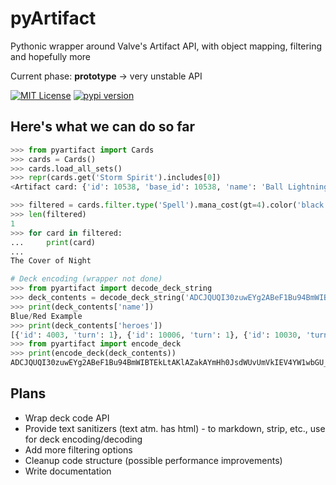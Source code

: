 # pyArtifact

Pythonic wrapper around Valve's Artifact API, with object mapping, filtering and hopefully more

Current phase: **prototype** -> very unstable API

[![MIT License](https://img.shields.io/github/license/mashape/apistatus.svg?maxAge=2592000)](https://opensource.org/licenses/MIT)
[![pypi version](https://badge.fury.io/py/pyartifact.svg)](https://badge.fury.io/py/pyartifact)

## Here's what we can do so far
```python
>>> from pyartifact import Cards
>>> cards = Cards()
>>> cards.load_all_sets()
>>> repr(cards.get('Storm Spirit').includes[0])
<Artifact card: {'id': 10538, 'base_id': 10538, 'name': 'Ball Lightning', 'type': 'Spell', 'text': "Move an <span style='font-weight:bold;color:#736e80;'>allied black hero</span> to an empty combat position in any lane.", 'mini_image': 'https://steamcdn-a.akamaihd.net/apps/583950/icons/set01/10538.aeb7a6a47e1d8b1a26307ae25e329df3e3bb0843.png', 'large_image': 'https://steamcdn-a.akamaihd.net/apps/583950/icons/set01/10538_large_english.9b39d2d2bb4769b68fa3ac42abee35b1685a57de.png', 'ingame_image': None, '_CardBase__references': [], 'color': 'black', 'rarity': None, 'item_def': None, 'mana_cost': 3, 'illustrator': 'JiHun Lee'}>

>>> filtered = cards.filter.type('Spell').mana_cost(gt=4).color('black').rarity('Rare')
>>> len(filtered)
1
>>> for card in filtered:
...     print(card)
...
The Cover of Night

# Deck encoding (wrapper not done)
>>> from pyartifact import decode_deck_string
>>> deck_contents = decode_deck_string('ADCJQUQI30zuwEYg2ABeF1Bu94BmWIBTEkLtAKlAZakAYmHh0JsdWUvUmVkIEV4YW1wbGU_')
>>> print(deck_contents['name'])
Blue/Red Example
>>> print(deck_contents['heroes'])
[{'id': 4003, 'turn': 1}, {'id': 10006, 'turn': 1}, {'id': 10030, 'turn': 1}, {'id': 10033, 'turn': 3}, {'id': 10065, 'turn': 2}]
>>> from pyartifact import encode_deck
>>> print(encode_deck(deck_contents))
ADCJQUQI30zuwEYg2ABeF1Bu94BmWIBTEkLtAKlAZakAYmHh0JsdWUvUmVkIEV4YW1wbGU_
```

## Plans

* Wrap deck code API
* Provide text sanitizers (text atm. has html) - to markdown, strip, etc., use for deck encoding/decoding
* Add more filtering options
* Cleanup code structure (possible performance improvements)
* Write documentation

